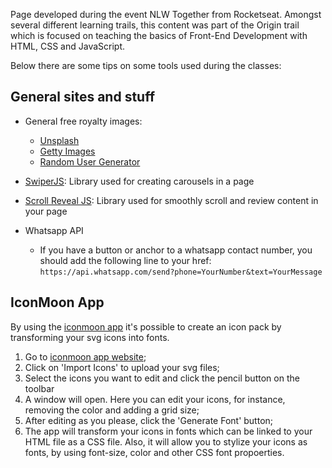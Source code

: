 Page developed during the event NLW Together from Rocketseat. Amongst several different learning trails, this content was part of the Origin trail which is focused on teaching the basics of Front-End Development with HTML, CSS and JavaScript.

Below there are some tips on some tools used during the classes:

## General sites and stuff

- General free royalty images:

  - [Unsplash](https://unsplash.com/)
  - [Getty Images](https://www.gettyimages.com.br/)
  - [Random User Generator](https://randomuser.me/)

- [SwiperJS](https://swiperjs.com/): Library used for creating carousels in a page

- [Scroll Reveal JS](https://scrollrevealjs.org/): Library used for smoothly scroll and review content in your page

- Whatsapp API
  - If you have a button or anchor to a whatsapp contact number, you should add the following line to your href: `https://api.whatsapp.com/send?phone=YourNumber&text=YourMessage`

## IconMoon App

By using the [iconmoon app](https://icomoon.io/app) it's possible to create an icon pack by transforming your svg icons into fonts.

1. Go to [iconmoon app website](https://icomoon.io/app);
2. Click on 'Import Icons' to upload your svg files;
3. Select the icons you want to edit and click the pencil button on the toolbar
4. A window will open. Here you can edit your icons, for instance, removing the color and adding a grid size;
5. After editing as you please, click the 'Generate Font' button;
6. The app will transform your icons in fonts which can be linked to your HTML file as a CSS file. Also, it will allow you to stylize your icons as fonts, by using font-size, color and other CSS font propoerties.
